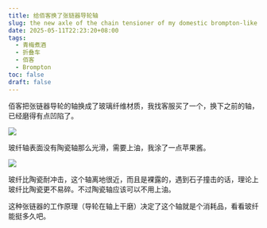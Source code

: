 ```yaml
---
title: 给佰客换了张链器导轮轴
slug: the new axle of the chain tensioner of my domestic brompton-like folding bike
date: 2025-05-11T22:23:20+08:00
tags:
  - 青梅煮酒
  - 折叠车
  - 佰客
  - Brompton
toc: false
draft: false
---
```

佰客把张链器导轮的轴换成了玻璃纤维材质，我找客服买了一个，换下之前的轴，已经磨得有点凹陷了。

![](https://raw.githubusercontent.com/xbot/image-hosting/master/blog/2025-05-11-22-24-08-IMG_4494.jpeg)

玻纤轴表面没有陶瓷轴那么光滑，需要上油，我涂了一点苹果酱。

![](https://raw.githubusercontent.com/xbot/image-hosting/master/blog/2025-05-11-22-25-38-IMG_4495.jpeg)

玻纤比陶瓷耐冲击，这个轴离地很近，而且是裸露的，遇到石子撞击的话，理论上玻纤比陶瓷更不易碎。不过陶瓷轴应该可以不用上油。

这种张链器的工作原理（导轮在轴上干磨）决定了这个轴就是个消耗品，看看玻纤能挺多久吧。